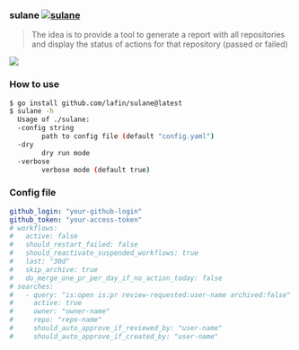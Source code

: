 ### sulane [![sulane](https://github.com/lafin/sulane/actions/workflows/app.yml/badge.svg)](https://github.com/lafin/sulane/actions/workflows/app.yml)

> The idea is to provide a tool to generate a report with all repositories and display the status of actions for that repository (passed or failed)

![](assets/image.png)

### How to use

```sh
$ go install github.com/lafin/sulane@latest
$ sulane -h
  Usage of ./sulane:
  -config string
    	path to config file (default "config.yaml")
  -dry
    	dry run mode
  -verbose
    	verbose mode (default true)
```

### Config file

```yaml
github_login: "your-github-login"
github_token: "your-access-token"
# workflows:
#   active: false
#   should_restart_failed: false
#   should_reactivate_suspended_workflows: true
#   last: "30d"
#   skip_archive: true
#   do_merge_one_pr_per_day_if_no_action_today: false
# searches:
#   - query: "is:open is:pr review-requested:user-name archived:false"
#     active: true
#     owner: "owner-name"
#     repo: "repo-name"
#     should_auto_approve_if_reviewed_by: "user-name"
#     should_auto_approve_if_created_by: "user-name"
```
